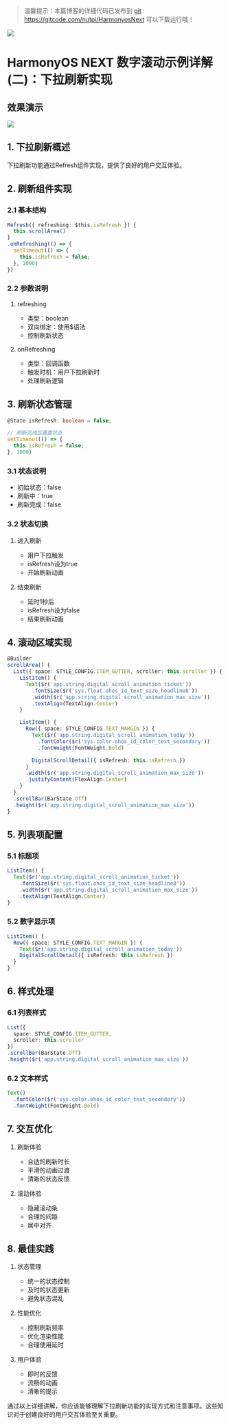 > 温馨提示：本篇博客的详细代码已发布到 [git](https://gitcode.com/nutpi/HarmonyosNext) : https://gitcode.com/nutpi/HarmonyosNext 可以下载运行哦！

![](../images/img_5cf5fbb9.png)

# HarmonyOS  NEXT 数字滚动示例详解(二)：下拉刷新实现
## 效果演示

![](../images/img_675b6b41.png)
## 1. 下拉刷新概述

下拉刷新功能通过Refresh组件实现，提供了良好的用户交互体验。

## 2. 刷新组件实现

### 2.1 基本结构

```typescript
Refresh({ refreshing: $this.isRefresh }) {
  this.scrollArea()
}
.onRefreshing(() => {
  setTimeout(() => {
    this.isRefresh = false;
  }, 1000)
})
```

### 2.2 参数说明

1. refreshing
   - 类型：boolean
   - 双向绑定：使用$语法
   - 控制刷新状态

2. onRefreshing
   - 类型：回调函数
   - 触发时机：用户下拉刷新时
   - 处理刷新逻辑

## 3. 刷新状态管理

```typescript
@State isRefresh: boolean = false;

// 刷新完成后重置状态
setTimeout(() => {
  this.isRefresh = false;
}, 1000)
```

### 3.1 状态说明

- 初始状态：false
- 刷新中：true
- 刷新完成：false

### 3.2 状态切换

1. 进入刷新
   - 用户下拉触发
   - isRefresh设为true
   - 开始刷新动画

2. 结束刷新
   - 延时1秒后
   - isRefresh设为false
   - 结束刷新动画

## 4. 滚动区域实现

```typescript
@Builder
scrollArea() {
  List({ space: STYLE_CONFIG.ITEM_GUTTER, scroller: this.scroller }) {
    ListItem() {
      Text($r('app.string.digital_scroll_animation_ticket'))
        .fontSize($r('sys.float.ohos_id_text_size_headline8'))
        .width($r('app.string.digital_scroll_animation_max_size'))
        .textAlign(TextAlign.Center)
    }

    ListItem() {
      Row({ space: STYLE_CONFIG.TEXT_MARGIN }) {
        Text($r('app.string.digital_scroll_animation_today'))
          .fontColor($r('sys.color.ohos_id_color_text_secondary'))
          .fontWeight(FontWeight.Bold)

        DigitalScrollDetail({ isRefresh: this.isRefresh })
      }
      .width($r('app.string.digital_scroll_animation_max_size'))
      .justifyContent(FlexAlign.Center)
    }
  }
  .scrollBar(BarState.Off)
  .height($r('app.string.digital_scroll_animation_max_size'))
}
```

## 5. 列表项配置

### 5.1 标题项

```typescript
ListItem() {
  Text($r('app.string.digital_scroll_animation_ticket'))
    .fontSize($r('sys.float.ohos_id_text_size_headline8'))
    .width($r('app.string.digital_scroll_animation_max_size'))
    .textAlign(TextAlign.Center)
}
```

### 5.2 数字显示项

```typescript
ListItem() {
  Row({ space: STYLE_CONFIG.TEXT_MARGIN }) {
    Text($r('app.string.digital_scroll_animation_today'))
    DigitalScrollDetail({ isRefresh: this.isRefresh })
  }
}
```

## 6. 样式处理

### 6.1 列表样式

```typescript
List({
  space: STYLE_CONFIG.ITEM_GUTTER,
  scroller: this.scroller
})
.scrollBar(BarState.Off)
.height($r('app.string.digital_scroll_animation_max_size'))
```

### 6.2 文本样式

```typescript
Text()
  .fontColor($r('sys.color.ohos_id_color_text_secondary'))
  .fontWeight(FontWeight.Bold)
```

## 7. 交互优化

1. 刷新体验
   - 合适的刷新时长
   - 平滑的动画过渡
   - 清晰的状态反馈

2. 滚动体验
   - 隐藏滚动条
   - 合理的间距
   - 居中对齐

## 8. 最佳实践

1. 状态管理
   - 统一的状态控制
   - 及时的状态更新
   - 避免状态混乱

2. 性能优化
   - 控制刷新频率
   - 优化渲染性能
   - 合理使用延时

3. 用户体验
   - 即时的反馈
   - 流畅的动画
   - 清晰的提示

通过以上详细讲解，你应该能够理解下拉刷新功能的实现方式和注意事项。这些知识对于创建良好的用户交互体验至关重要。
